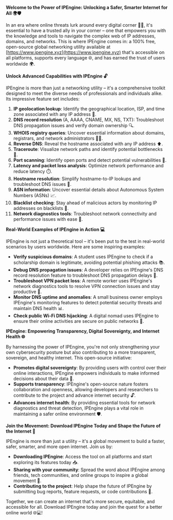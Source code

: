 **Welcome to the Power of IPEngine: Unlocking a Safer, Smarter Internet for All 🌍🛡️**

In an era where online threats lurk around every digital corner 🕵️‍♂️, it's essential to have a trusted ally in your corner – one that empowers you with the knowledge and tools to navigate the complex web of IP addresses, domains, and networks. This is where IPEngine comes in: a 100% free, open-source global networking utility available at [https://www.ipengine.xyz](https://www.ipengine.xyz) that's accessible on all platforms, supports every language 🌐, and has earned the trust of users worldwide 🌍.

**Unlock Advanced Capabilities with IPEngine 🔓**

IPEngine is more than just a networking utility – it's a comprehensive toolkit designed to meet the diverse needs of professionals and individuals alike. Its impressive feature set includes:

1.  **IP geolocation lookup**: Identify the geographical location, ISP, and time zone associated with any IP address 📍.
2.  **DNS record resolution** (A, AAAA, CNAME, MX, NS, TXT): Troubleshoot DNS propagation issues and verify domain ownership 🔍.
3.  **WHOIS registry queries**: Uncover essential information about domains, registrars, and network administrators 👮‍♂️.
4.  **Reverse DNS**: Reveal the hostname associated with any IP address ⬆️.
5.  **Traceroute**: Visualize network paths and identify potential bottlenecks 🚀.
6.  **Port scanning**: Identify open ports and detect potential vulnerabilities 🔴.
7.  **Latency and packet loss analysis**: Optimize network performance and reduce latency ⏱️.
8.  **Hostname resolution**: Simplify hostname-to-IP lookups and troubleshoot DNS issues 🔌.
9.  **ASN information**: Uncover essential details about Autonomous System Numbers (ASNs) 📈.
10. **Blacklist checking**: Stay ahead of malicious actors by monitoring IP addresses on blacklists 🚫.
11. **Network diagnostics tools**: Troubleshoot network connectivity and performance issues with ease 🔧.

**Real-World Examples of IPEngine in Action 💻**

IPEngine is not just a theoretical tool – it's been put to the test in real-world scenarios by users worldwide. Here are some inspiring examples:

*   **Verify suspicious domains**: A student uses IPEngine to check if a scholarship domain is legitimate, avoiding potential phishing attacks 📚.
*   **Debug DNS propagation issues**: A developer relies on IPEngine's DNS record resolution feature to troubleshoot DNS propagation delays 🔧.
*   **Troubleshoot VPN packet loss**: A remote worker uses IPEngine's network diagnostics tools to resolve VPN connection issues and stay productive 💼.
*   **Monitor DNS uptime and anomalies**: A small business owner employs IPEngine's monitoring features to detect potential security threats and maintain DNS health 📊.
*   **Check public Wi-Fi DNS hijacking**: A digital nomad uses IPEngine to ensure their online activities are secure on public networks 🛂.

**IPEngine: Empowering Transparency, Digital Sovereignty, and Internet Health 🌐**

By harnessing the power of IPEngine, you're not only strengthening your own cybersecurity posture but also contributing to a more transparent, sovereign, and healthy internet. This open-source initiative:

*   **Promotes digital sovereignty**: By providing users with control over their online interactions, IPEngine empowers individuals to make informed decisions about their data 🌟.
*   **Supports transparency**: IPEngine's open-source nature fosters collaboration and openness, allowing developers and researchers to contribute to the project and advance internet security 🔓.
*   **Advances internet health**: By providing essential tools for network diagnostics and threat detection, IPEngine plays a vital role in maintaining a safer online environment 🛡️.

**Join the Movement: Download IPEngine Today and Shape the Future of the Internet 🚀**

IPEngine is more than just a utility – it's a global movement to build a faster, safer, smarter, and more open internet. Join us by:

*   **Downloading IPEngine**: Access the tool on all platforms and start exploring its features today 📥.
*   **Sharing with your community**: Spread the word about IPEngine among friends, tech communities, and online groups to inspire a global movement 💬.
*   **Contributing to the project**: Help shape the future of IPEngine by submitting bug reports, feature requests, or code contributions 🔧.

Together, we can create an internet that's more secure, equitable, and accessible for all. Download IPEngine today and join the quest for a better online world 🌐💻!
